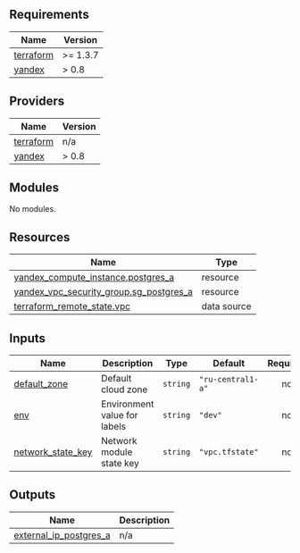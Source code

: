 ## Requirements

| Name                                                                     | Version  |
| ------------------------------------------------------------------------ | -------- |
| <a name="requirement_terraform"></a> [terraform](#requirement_terraform) | >= 1.3.7 |
| <a name="requirement_yandex"></a> [yandex](#requirement_yandex)          | > 0.8    |

## Providers

| Name                                                               | Version |
| ------------------------------------------------------------------ | ------- |
| <a name="provider_terraform"></a> [terraform](#provider_terraform) | n/a     |
| <a name="provider_yandex"></a> [yandex](#provider_yandex)          | > 0.8   |

## Modules

No modules.

## Resources

| Name                                                                                                                                            | Type        |
| ----------------------------------------------------------------------------------------------------------------------------------------------- | ----------- |
| [yandex_compute_instance.postgres_a](https://registry.terraform.io/providers/yandex-cloud/yandex/latest/docs/resources/compute_instance)        | resource    |
| [yandex_vpc_security_group.sg_postgres_a](https://registry.terraform.io/providers/yandex-cloud/yandex/latest/docs/resources/vpc_security_group) | resource    |
| [terraform_remote_state.vpc](https://registry.terraform.io/providers/hashicorp/terraform/latest/docs/data-sources/remote_state)                 | data source |

## Inputs

| Name                                                                                 | Description                  | Type     | Default           | Required |
| ------------------------------------------------------------------------------------ | ---------------------------- | -------- | ----------------- | :------: |
| <a name="input_default_zone"></a> [default_zone](#input_default_zone)                | Default cloud zone           | `string` | `"ru-central1-a"` |    no    |
| <a name="input_env"></a> [env](#input_env)                                           | Environment value for labels | `string` | `"dev"`           |    no    |
| <a name="input_network_state_key"></a> [network_state_key](#input_network_state_key) | Network module state key     | `string` | `"vpc.tfstate"`   |    no    |

## Outputs

| Name                                                                                                  | Description |
| ----------------------------------------------------------------------------------------------------- | ----------- |
| <a name="output_external_ip_postgres_a"></a> [external_ip_postgres_a](#output_external_ip_postgres_a) | n/a         |
